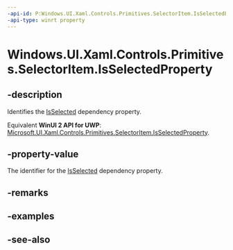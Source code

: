 ```yaml
---
-api-id: P:Windows.UI.Xaml.Controls.Primitives.SelectorItem.IsSelectedProperty
-api-type: winrt property
---
```


<!-- Property syntax
public Windows.UI.Xaml.DependencyProperty IsSelectedProperty { get; }
-->

# Windows.UI.Xaml.Controls.Primitives.SelectorItem.IsSelectedProperty

## -description
Identifies the [IsSelected](selectoritem_isselected.md) dependency property.

Equivalent **WinUI 2 API for UWP**: [Microsoft.UI.Xaml.Controls.Primitives.SelectorItem.IsSelectedProperty](/windows/winui/api/microsoft.ui.xaml.controls.primitives.selectoritem.isselectedproperty).

## -property-value
The identifier for the [IsSelected](selectoritem_isselected.md) dependency property.

## -remarks

## -examples

## -see-also
